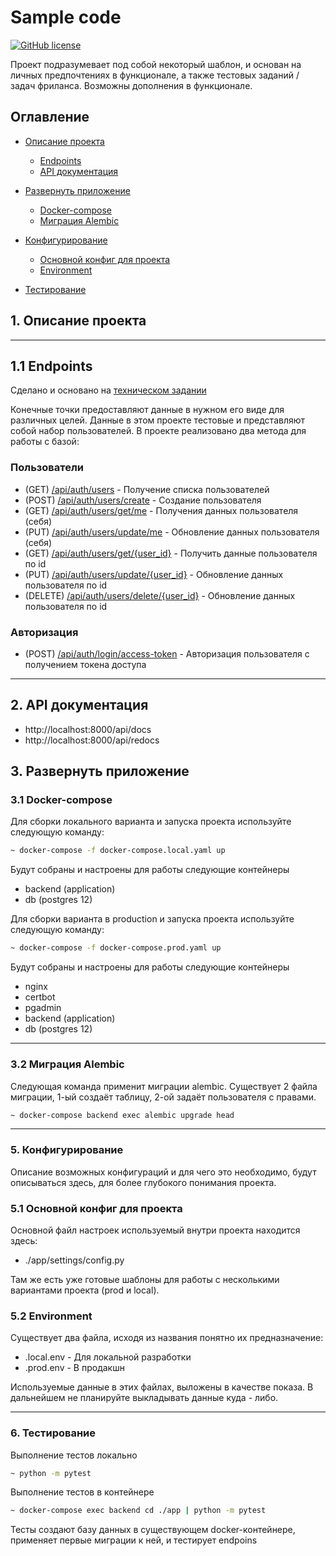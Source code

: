 # Sample code

[![GitHub license](https://img.shields.io/badge/License-MIT-blue.svg?style=flat-square)](https://github.com/ILope92/SampleCode/blob/master/LICENSE)

Проект подразумевает под собой некоторый шаблон, и основан на личных предпочтениях в функционале, а также тестовых заданий / задач фриланса. Возможны дополнения в функционале.

## Оглавление

- [Описание проекта](#description)

  - [Endpoints](#endpoints)
  - [API документация](#api)

- [Развернуть приложение](#deploy)

  - [Docker-compose](#deploy)
  - [Миграция Alembic](#alembic)

- [Конфигурирование](#config)

  - [Основной конфиг для проекта](#configapp)
  - [Environment](#env)

- [Тестирование](#test)

<a name="description"></a>

## 1. Описание проекта

<hr>
<a name="endpoints"></a>

## 1.1 Endpoints

Сделано и основано на [техническом задании](https://github.com/ILope92/data_test/blob/master/docs/test_task.md)

Конечные точки предоставляют данные в нужном его виде для различных целей. Данные в этом проекте тестовые и представляют собой набор пользователей.
В проекте реализовано два метода для работы с базой:

### Пользователи

- (GET) [/api/auth/users]() - Получение списка пользователей
- (POST) [/api/auth/users/create]() - Создание пользователя
- (GET) [/api/auth/users/get/me]() - Получения данных пользователя (себя)
- (PUT) [/api/auth/users/update/me]() - Обновление данных пользователя (себя)
- (GET) [/api/auth/users/get/{user_id}]() - Получить данные пользователя по id
- (PUT) [/api/auth/users/update/{user_id}]() - Обновление данных пользователя по id
- (DELETE) [/api/auth/users/delete/{user_id}]() - Обновление данных пользователя по id

### Авторизация

- (POST) [/api/auth/login/access-token]() - Авторизация пользователя с получением токена доступа

<hr>
<a name="api"></a>

## 2. API документация

- http://localhost:8000/api/docs
- http://localhost:8000/api/redocs

## 3. Развернуть приложение

<a name="deploy"></a>

### 3.1 Docker-compose

Для сборки локального варианта и запуска проекта используйте следующую команду:

```bash
~ docker-compose -f docker-compose.local.yaml up
```

Будут собраны и настроены для работы следующие контейнеры

- backend (application)
- db (postgres 12)

Для сборки варианта в production и запуска проекта используйте следующую команду:

```bash
~ docker-compose -f docker-compose.prod.yaml up
```

Будут собраны и настроены для работы следующие контейнеры

- nginx
- certbot
- pgadmin
- backend (application)
- db (postgres 12)

<hr>

### 3.2 Миграция Alembic

<a name="alembic"></a>
Следующая команда применит миграции alembic. Существует 2 файла миграции, 1-ый создаёт таблицу, 2-ой задаёт пользователя с правами.

```bash
~ docker-compose backend exec alembic upgrade head
```

<hr>
<a name="config"></a>

### 5. Конфигурирование

Описание возможных конфигураций и для чего это необходимо, будут описываться здесь, для более глубокого понимания проекта.
<a name="configapp"></a>

### 5.1 Основной конфиг для проекта

Основной файл настроек используемый внутри проекта находится здесь:

- ./app/settings/config.py

Там же есть уже готовые шаблоны для работы с несколькими вариантами проекта (prod и local).

### 5.2 Environment

<a name="env"></a>

Существует два файла, исходя из названия понятно их предназначение:

- .local.env - Для локальной разработки
- .prod.env - В продакшн

Используемые данные в этих файлах, выложены в качестве показа. В дальнейшем не планируйте выкладывать данные куда - либо.

<hr>
<a name="test"></a>

### 6. Тестирование

Выполнение тестов локально

```bash
~ python -m pytest
```

Выполнение тестов в контейнере

```bash
~ docker-compose exec backend cd ./app | python -m pytest
```

Тесты создают базу данных в существующем docker-контейнере, применяет первые миграции к ней, и тестирует endpoins
